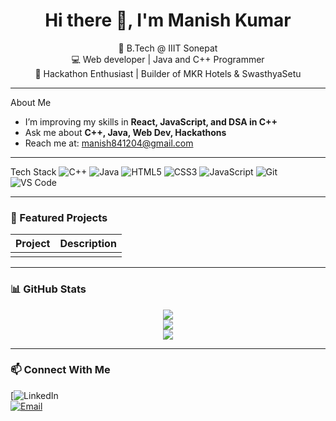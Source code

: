 <h1 align="center">Hi there 👋, I'm Manish Kumar</h1>

<p align="center">
  🚀 B.Tech @ IIIT Sonepat <br/>
  💻 Web developer | Java and C++ Programmer <br/>
  🎯 Hackathon Enthusiast | Builder of MKR Hotels & SwasthyaSetu <br/>
</p>

---

 About Me
-  I’m improving my skills in **React, JavaScript, and DSA in C++**
-  Ask me about **C++, Java, Web Dev, Hackathons**
-  Reach me at: manish841204@gmail.com

---

Tech Stack
![C++](https://img.shields.io/badge/-C++-00599C?style=flat&logo=cplusplus)
![Java](https://img.shields.io/badge/-Java-007396?style=flat&logo=java)
![HTML5](https://img.shields.io/badge/-HTML5-E34F26?style=flat&logo=html5)
![CSS3](https://img.shields.io/badge/-CSS3-1572B6?style=flat&logo=css3)
![JavaScript](https://img.shields.io/badge/-JavaScript-F7DF1E?style=flat&logo=javascript)
![Git](https://img.shields.io/badge/-Git-F05032?style=flat&logo=git)
![VS Code](https://img.shields.io/badge/-VSCode-007ACC?style=flat&logo=visual-studio-code)

---

### 📌 Featured Projects

| Project | Description |
|--------|-------------|
|  |

---

### 📊 GitHub Stats

<p align="center">
  <img src="https://github-readme-stats.vercel.app/api?username=Mkr-12345&show_icons=true&theme=radical" />
  <br/>
  <img src="https://streak-stats.demolab.com?user=Mkr-12345&theme=radical&date_format=M%20j%5B%2C%20Y%5D" />
  <br/>
  <img src="https://github-readme-stats.vercel.app/api/top-langs/?username=Mkr-12345&layout=compact&theme=radical" />
</p>

---

### 📫 Connect With Me

[![LinkedIn](https://www.linkedin.com/in/manish-kumar-00937132b?utm_source=share&utm_campaign=share_via&utm_content=profile&utm_medium=android_app)  
[![Email](https://img.shields.io/badge/-Email-D14836?style=flat&logo=gmail&logoColor=white)](mailto:manishokok841204@gmail.com)
